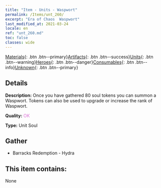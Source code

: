 ```yaml
---
title: "Item - Units - Waspwort"
permalink: /Items/unt_260/
excerpt: "Era of Chaos  Waspwort"
last_modified_at: 2021-03-24
locale: en
ref: "unt_260.md"
toc: false
classes: wide
---
```

 [Materials](/Items/){: .btn .btn--primary}[Artifacts](/Items/Artifacts/){: .btn .btn--success}[Units](/Items/Units/){: .btn .btn--warning}[Heroes](/Items/Heroes/){: .btn .btn--danger}[Consumables](/Items/Consumables/){: .btn .btn--info}[Unknown](/Items/Unknown/){: .btn .btn--primary}

## Details
 **Description:** Once you have gathered 80 soul tokens you can summon a Waspwort. Tokens can also be used to upgrade or increase the rank of Waspwort.

 **Quality:** <span style="color: #DA70D6">OK</span>

 **Type:** Unit Soul

## Gather

*    Barracks Redemption - Hydra 

## This item contains:

  None

